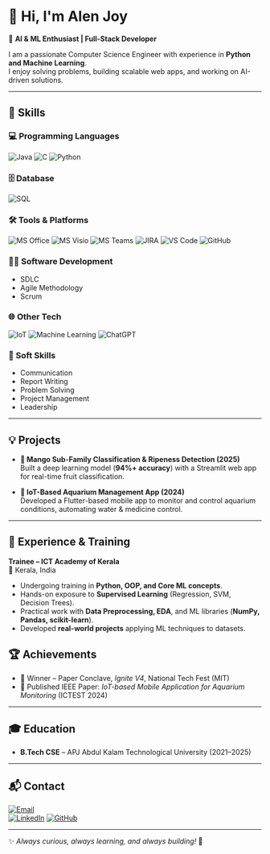 # 👋 Hi, I'm Alen Joy  

🎯 **AI & ML Enthusiast | Full-Stack Developer**  

I am a passionate Computer Science Engineer with experience in **Python and Machine Learning**.  
I enjoy solving problems, building scalable web apps, and working on AI-driven solutions.  

---

## 🚀 Skills

### 💻 Programming Languages
![Java](https://img.shields.io/badge/Java-ED8B00?style=for-the-badge&logo=openjdk&logoColor=white)
![C](https://img.shields.io/badge/C-00599C?style=for-the-badge&logo=c&logoColor=white)
![Python](https://img.shields.io/badge/Python-3776AB?style=for-the-badge&logo=python&logoColor=white)

### 🗄️ Database
![SQL](https://img.shields.io/badge/SQL-336791?style=for-the-badge&logo=postgresql&logoColor=white)

### 🛠️ Tools & Platforms
![MS Office](https://img.shields.io/badge/MS%20Office-D83B01?style=for-the-badge&logo=microsoft-office&logoColor=white)
![MS Visio](https://img.shields.io/badge/MS%20Visio-3955A3?style=for-the-badge&logo=microsoft-visio&logoColor=white)
![MS Teams](https://img.shields.io/badge/MS%20Teams-6264A7?style=for-the-badge&logo=microsoft-teams&logoColor=white)
![JIRA](https://img.shields.io/badge/JIRA-0052CC?style=for-the-badge&logo=jira&logoColor=white)
![VS Code](https://img.shields.io/badge/VS%20Code-007ACC?style=for-the-badge&logo=visualstudiocode&logoColor=white)
![GitHub](https://img.shields.io/badge/GitHub-181717?style=for-the-badge&logo=github&logoColor=white)

### 🧑‍💻 Software Development
- SDLC  
- Agile Methodology  
- Scrum  

### 🌐 Other Tech
![IoT](https://img.shields.io/badge/IoT-FF6F00?style=for-the-badge&logo=internetofthings&logoColor=white)
![Machine Learning](https://img.shields.io/badge/Machine%20Learning-102230?style=for-the-badge&logo=tensorflow&logoColor=orange)
![ChatGPT](https://img.shields.io/badge/ChatGPT-74aa9c?style=for-the-badge&logo=openai&logoColor=white)

### 🤝 Soft Skills
- Communication  
- Report Writing  
- Problem Solving  
- Project Management  
- Leadership  
 

---

## 💡 Projects
- **🍋 Mango Sub-Family Classification & Ripeness Detection (2025)**  
  Built a deep learning model (**94%+ accuracy**) with a Streamlit web app for real-time fruit classification.  

- **🐠 IoT-Based Aquarium Management App (2024)**  
  Developed a Flutter-based mobile app to monitor and control aquarium conditions, automating water & medicine control.  

---
## 💼 Experience & Training

**Trainee – ICT Academy of Kerala**  
📍 Kerala, India  

- Undergoing training in **Python, OOP, and Core ML concepts**.  
- Hands-on exposure to **Supervised Learning** (Regression, SVM, Decision Trees).  
- Practical work with **Data Preprocessing, EDA**, and ML libraries (**NumPy, Pandas, scikit-learn**).  
- Developed **real-world projects** applying ML techniques to datasets.  


## 🏆 Achievements
- 🥇 Winner – Paper Conclave, *Ignite V4*, National Tech Fest (MIT)  
- 📄 Published IEEE Paper: *IoT-based Mobile Application for Aquarium Monitoring* (ICTEST 2024)  

---

## 🎓 Education
- **B.Tech CSE** – APJ Abdul Kalam Technological University (2021–2025)  

---

## 📬 Contact
[![Email](https://img.shields.io/badge/Email-alenjoy45%40gmail.com-red?style=for-the-badge&logo=gmail&logoColor=white)](mailto:alenjoy45@gmail.com)  
[![LinkedIn](https://img.shields.io/badge/LinkedIn-Alen%20Joy-blue?style=for-the-badge&logo=linkedin&logoColor=white)](https://www.linkedin.com/in/alen-joy-b93477223) 
[![GitHub](https://img.shields.io/badge/GitHub-alenjoy05-black?style=for-the-badge&logo=github&logoColor=white)](https://github.com/alenjoy05)  

---

✨ *Always curious, always learning, and always building!* 🚀

